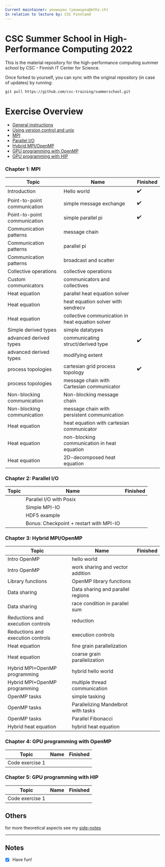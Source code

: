 ```yaml
---
Current maintainer: youwuyou (youwuyou@ethz.ch)
In relation to lecture by: CSC Finnland
---
```





# CSC Summer School in High-Performance Computing 2022

This is the material repository for the high-performance computing summer school by CSC - Finnish IT Center for Science.

Once forked to yourself, you can sync with the original repository (in case of updates) by running:
```
git pull https://github.com/csc-training/summerschool.git
```



# **Exercise Overview**

 - [General instructions](exercise-instructions.md)
 - [Using version control and unix](unix-version-control)
 - [MPI](mpi)
 - [Parallel I/O](parallel-io)
 - [Hybrid MPI/OpenMP](hybrid)
 - [GPU programming with OpenMP](gpu-openmp)
 - [GPU programming with HIP](gpu-hip)


### Chapter 1: MPI

| Topic | Name | Finished |
| --- | --- | --- |
| Introduction | Hello world | :heavy_check_mark: |
| Point-to-point communication | simple message exchange | :heavy_check_mark: |
| Point-to-point communication | simple parallel pi | :heavy_check_mark: |
| Communication patterns | message chain |  |
| Communication patterns | parallel pi |  |
| Communication patterns | broadcast and scatter |  |
| Collective operations | collective operations |  |
| Custom communicators | communicators and collectives |  |
| Heat equation | parallel heat equation solver |  |
| Heat equation | heat equation solver with sendrecv |  |
| Heat equation | collective communication in heat equation solver |  |
| Simple derived types | simple datatypes |  |
| advanced derived types | communicating struct/derived type | :heavy_check_mark: |
| advanced derived types | modifying extent |  |
| process topologies | cartesian grid process topology | :heavy_check_mark: |
| process topologies | message chain with Cartesian communicator |  |
| Non-blocking communication | Non-blocking message chain |  |
| Non-blocking communication | message chain with persistent communication |  |
| Heat equation | heat equation with cartesian communicator |  |
| Heat equation | non-blocking communication in heat equation |  |
| Heat equation | 2D-decomposed heat equation |  |




### Chapter 2: Parallel I/O

| Topic | Name | Finished |
| --- | --- | --- |
|  | Parallel I/O with Posix |  |
|  | Simple MPI-IO |  |
|  | HDF5 example |  |
|  | Bonus: Checkpoint + restart with MPI-IO |  |


### Chapter 3: Hybrid MPI/OpenMP

| Topic | Name | Finished |
| --- | --- | --- |
| Intro OpenMP | hello world |  |
| Intro OpenMP | work sharing and vector addition |  |
| Library functions | OpenMP library functions |  |
| Data sharing | Data sharing and parallel regions |  |
| Data sharing | race condition in parallel sum |  |
| Reductions and execution controls | reduction |  |
| Reductions and execution controls | execution controls |  |
| Heat equation | fine grain parallelization |  |
| Heat equation | coarse grain parallelization |  |
| Hybrid MPI+OpenMP programming | hybrid hello world |  |
| Hybrid MPI+OpenMP programming | multiple thread communication |  |
| OpenMP tasks | simple tasking |  |
| OpenMP tasks | Parallelizing Mandelbrot with tasks |  |
| OpenMP tasks | Parallel Fibonacci |  |
| Hybrid heat equation | hybrid heat equation |  |



### Chapter 4: GPU programming with OpenMP

| Topic | Name | Finished |
| --- | --- | --- |
| Code exercise 1 |  |  |


### Chapter 5: GPU programming with HIP

| Topic | Name | Finished |
| --- | --- | --- |
| Code exercise 1 |  |  |




## Others
for more theoretical aspects see my [side-notes](https://github.com/youwuyou/summerschool/wiki) 
 
 
 
---
## Notes
- [x] Have fun!
